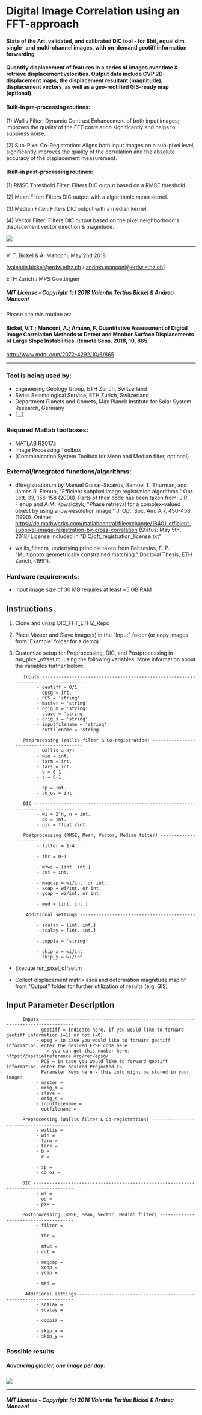 ﻿
# Digital Image Correlation using an FFT-approach

#### State of the Art, validated, and calibrated DIC tool - for 8bit, equal dim, single- and multi-channel images, with on-demand geotiff information forwarding

#### Quantify displacement of features in a series of images over time & retrieve displacement velocities. Output data include CVP 2D-displacement maps, the displacement resultant (magnitude), displacement vectors, as well as a geo-rectified GIS-ready map (optional).
#### Built-in pre-processing routines:
(1) Wallis Filter: Dynamic Contrast Enhancement of both input images; improves the quality of the FFT correlation significantly and helps to suppress noise.

(2) Sub-Pixel Co-Registration: Aligns both input images on a sub-pixel level; significantly improves the quality of the correlation and the absolute accuracy of the displacement measurement.

#### Built-in post-processing routines:
(1) RMSE Threshold Filter: Filters DIC output based on a RMSE threshold.

(2) Mean Filter: Filters DIC output with a algorithmic mean kernel.

(3) Median Filter: Filters DIC output with a median kernel.

(4) Vector Filter: Filters DIC output based on the pixel neighborhood's displacement vector direction & magnitude.

<img src="https://github.com/bickelmps/DIC_FFT_ETHZ/blob/master/Figures/glacier.gif?raw=true">

-----------------------------------

V. T. Bickel & A. Manconi, May 2nd 2018

[valentin.bickel@erdw.ethz.ch / andrea.manconi@erdw.ethz.ch]

ETH Zurich / MPS Goettingen

##### MIT License - Copyright (c) 2018 Valentin Tertius Bickel & Andrea Manconi
Please cite this routine as:
#### Bickel, V.T.; Manconi, A.; Amann, F. Quantitative Assessment of Digital Image Correlation Methods to Detect and Monitor Surface Displacements of Large Slope Instabilities. Remote Sens. 2018, 10, 865.
http://www.mdpi.com/2072-4292/10/6/865
________________________________________________________________________________________________________

### Tool is being used by:
- Engineering Geology Group, ETH Zurich, Switzerland
- Swiss Seismological Service, ETH Zurich, Switzerland
- Department Planets and Comets, Max Planck Institute for Solar System Research, Germany
- [...]


### Required Matlab toolboxes:
- MATLAB R2017a
- Image Processing Toolbox
- (Communication System Toolbox for Mean and Median filter, optional)


### External/integrated functions/algorithms:
- dftregistration.m   by Manuel Guizar-Sicairos, Samuel T. Thurman, and James R. Fienup, "Efficient subpixel image registration algorithms," Opt. Lett. 33, 156-158 (2008).
Parts of their code has been taken from: J.R. Fienup and A.M. Kowalczyk, "Phase retrieval for a complex-valued object by using a low-resolution image," J. Opt. Soc. Am. A 7, 450-458 (1990).
Online: https://de.mathworks.com/matlabcentral/fileexchange/18401-efficient-subpixel-image-registration-by-cross-correlation (Status: May 5th, 2018)
License included in "DIC/dft_registration_license.txt"

- wallis_filter.m,   underlying principle taken from Baltsavias, E. P. "Multiphoto geometrically constrained matching." Doctoral Thesis, ETH Zurich, (1991).


### Hardware requirements:

- Input image size of 30 MB requires at least ~5 GB RAM


## Instructions

1. Clone and unzip DIC_FFT_ETHZ_Repo

2. Place Master and Slave image(s) in the "Input" folder (or copy images from 'Example' folder for a demo)

3. Customize setup for Preprocessing, DIC, and Postprocessing in run_pixel_offset.m, using the following variables. More information about the variables further below:

          Inputs ----------------------------------------------------------------------------------
               - geotiff = 0/1
               - epsg = int.
               - PCS = 'string'
               - master = 'string'
               - orig_m = 'string'
               - slave = 'string'
               - orig_s = 'string'
               - inputfilename = 'string'
               - outfilename = 'string'

          Preprocessing (Wallis filter & Co-registration) -----------------------------------------
               - wallis = 0/1
               - win = int.
               - tarm = int.
               - tars = int.
               - b = 0-1
               - c = 0-1

               - sp = int.
               - co_os = int.

          DIC -------------------------------------------------------------------------------------
               - wi = 2^n, n = int.
               - os = int.
               - pix = float./int.

          Postprocessing (RMSE, Mean, Vector, Median filter) --------------------------------------
               - filter = 1-4

               - thr = 0-1

               - mfws = [int. int.]
               - cut = int.
 
               - magcap = wi/int. or int.
               - xcap = wi/int. or int.
               - ycap = wi/int. or int.

               - med = [int. int.]

           Additional settings --------------------------------------------------------------------
               - scalax = [int. int.]
               - scalay = [int. int.]

               - coppia = 'string'

               - skip_x = wi/int.
               - skip_y = wi/int.

- Execute run_pixel_offset.m

- Collect displacement matrix ascii and deformation magnitude map tif from "Output" folder for further utilization of results (e.g. GIS)

## Input Parameter Description

          Inputs ----------------------------------------------------------------------------------
               - geotiff = indicate here, if you would like to forward geotiff information (=1) or not (=0)
               - epsg = in case you would like to forward geotiff information, enter the desired EPSG code here
                 --> you can get this number here: https://spatialreference.org/ref/epsg/
               - PCS = in case you would like to forward geotiff information, enter the desired Projected CS
                 Parameter Keys here - this info might be stored in your image!
               - master = 
               - orig_m = 
               - slave = 
               - orig_s = 
               - inputfilename = 
               - outfilename = 

          Preprocessing (Wallis filter & Co-registration) -----------------------------------------
               - wallis = 
               - win = 
               - tarm = 
               - tars = 
               - b = 
               - c = 

               - sp = 
               - co_os = 

          DIC -------------------------------------------------------------------------------------
               - wi = 
               - os = 
               - pix = 

          Postprocessing (RMSE, Mean, Vector, Median filter) --------------------------------------
               - filter = 

               - thr = 

               - mfws = 
               - cut = 
 
               - magcap = 
               - xcap = 
               - ycap = 

               - med = 

           Additional settings --------------------------------------------------------------------
               - scalax = 
               - scalay = 

               - coppia = 

               - skip_x = 
               - skip_y = 

### Possible results

##### Advancing glacier, one image per day:

<img src="https://github.com/bickelmps/DIC_FFT_ETHZ/blob/master/Figures/glacier.gif?raw=true">

------------------
##### MIT License - Copyright (c) 2018 Valentin Tertius Bickel & Andrea Manconi
